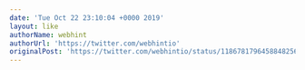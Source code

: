 ```yaml
---
date: 'Tue Oct 22 23:10:04 +0000 2019'
layout: like
authorName: webhint
authorUrl: 'https://twitter.com/webhintio'
originalPost: 'https://twitter.com/webhintio/status/1186781796458848256'
---
```


